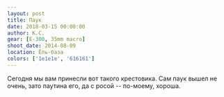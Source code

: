 ```yaml
---
layout: post
title: Паук
date: 2018-03-15 00:00:00
author: К.С.
gear: [E-300, 35mm macro]
shoot_date: 2014-08-09
location: Ёль-база
colors: ['1e1e1e', '616161']
---
```

Сегодня мы вам принесли вот такого крестовика. Сам паук вышел не очень, зато паутина его, да с росой -- по-моему, хороша.
